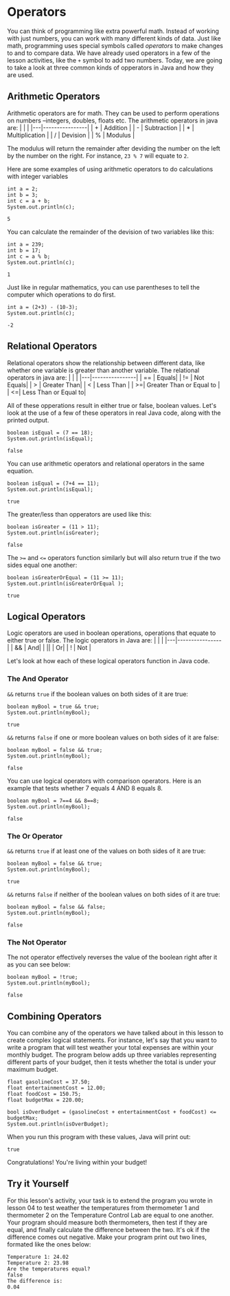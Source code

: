 # Operators

You can think of programming like extra powerful math. Instead of working with just numbers, you can work with many different kinds of data. Just like math, programming uses special symbols called *operators* to make changes to and to compare data. We have already used operators in a few of the lesson activities, like the ```+``` symbol to add two numbers. Today, we are going to take a look at three common kinds of opperators in Java and how they are used.


## Arithmetic Operators
Arithmetic operators are for math. They can be used to perform operations on numbers –integers, doubles, floats etc. The arithmetic operators in java are:
|   |                |
|---|----------------|
| + | Addition       |
| - | Subtraction    |
| * | Multiplication |
| / | Devision       | 
| % | Modulus        |

The modulus will return the remainder after deviding the number on the left by the number on the right. For instance, ```23 % 7``` will equate to ```2```.

Here are some examples of using arithmetic operators to do calculations with integer variables
```
int a = 2;
int b = 3;
int c = a + b;
System.out.println(c);
```
```
5
```
You can calculate the remainder of the devision of two variables like this:
```
int a = 239;
int b = 17;
int c = a % b;
System.out.println(c);
```
```
1
```
Just like in regular mathematics, you can use parentheses to tell the computer which operations to do first.
```
int a = (2+3) - (10-3);
System.out.println(c);
```
```
-2
```

## Relational Operators
Relational operators show the relationship between different data, like whether one variable is greater than another variable. The relational operators in java are:
|   |                |
|---|----------------|
| == | Equals|
| != | Not Equals|
| > | Greater Than|
| < | Less Than |
| >=| Greater Than or Equal to |
| <=| Less Than or Equal to|

All of these opperations result in either true or false, boolean values. Let's look at the use of a few of these operators in real Java code, along with the printed output.

```
boolean isEqual = (7 == 18);
System.out.println(isEqual);
```
```
false
```
You can use arithmetic operators and relational operators in the same equation.
```
boolean isEqual = (7+4 == 11);
System.out.println(isEqual);
```
```
true
```
The greater/less than opperators are used like this:
```
boolean isGreater = (11 > 11);
System.out.println(isGreater);
```
```
false
```
The ```>=``` and ```<=``` operators function similarly but will also return true if the two sides equal one another:
```
boolean isGreaterOrEqual = (11 >= 11);
System.out.println(isGreaterOrEqual );
```
```
true
```

## Logical Operators
Logic operators are used in boolean operations, operations that equate to either true or false. The logic operators in Java are:
|   |                |
|---|----------------|
| && | And|
| \|\| | Or|
| ! |  Not | 

Let's look at how each of these logical operators function in Java code.

### The And Operator

```&&``` returns ```true``` if the boolean values on both sides of it are true:
```
boolean myBool = true && true;
System.out.println(myBool);
```
```
true
```
 ```&&```  returns ```false``` if one or more boolean values on both sides of it are false:
```
boolean myBool = false && true;
System.out.println(myBool);
```
```
false
```
You can use logical operators with comparison operators. Here is an example that tests whether 7 equals 4 AND 8 equals 8.

```
boolean myBool = 7==4 && 8==8;
System.out.println(myBool);
```
```
false
```

### The Or Operator

```&&``` returns ```true``` if at least one of the values on both sides of it are true:
```
boolean myBool = false && true;
System.out.println(myBool);
```
```
true
```
 ```&&```  returns ```false``` if neither of the boolean values on both sides of it are true:
```
boolean myBool = false && false;
System.out.println(myBool);
```
```
false
```

### The Not Operator

The not operator effectively reverses the value of the boolean right after it as you can see below:
```
boolean myBool = !true;
System.out.println(myBool);
```
```
false
```

## Combining Operators
You can combine any of the operators we have talked about in this lesson to create complex logical statements. For instance, let's say that you want to write a program that will test weather your total expenses are within your monthly budget. The program below adds up three variables representing different parts of your budget, then it tests whether the total is under your maximum budget.
```
float gasolineCost = 37.50;
float entertainmentCost = 12.00;
float foodCost = 150.75;
float budgetMax = 220.00;

bool isOverBudget = (gasolineCost + entertainmentCost + foodCost) <= budgetMax;
System.out.println(isOverBudget);
```
When you run this program with these values, Java will print out:
```
true
```
Congratulations! You're living within your budget!

## Try it Yourself
For this lesson's activity, your task is to extend the program you wrote in lesson 04 to test weather the temperatures from thermometer 1 and thermometer 2 on the Temperature Control Lab are equal to one another. Your program should measure both thermometers, then test if they are equal, and finally calculate the difference between the two. It's ok if the difference comes out negative. Make your program print out two lines, formated like the ones below:
```
Temperature 1: 24.02
Temperature 2: 23.98
Are the temperatures equal?
false
The difference is:
0.04
```